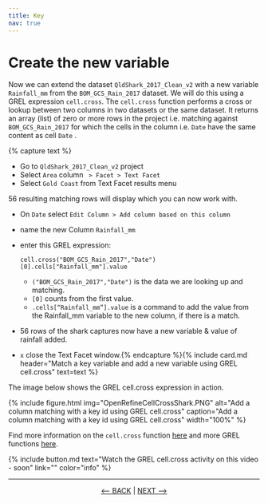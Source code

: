 ```yaml
---
title: Key
nav: true
---
```


# Create the new variable

Now we can extend the dataset `QldShark_2017_Clean_v2`  with a new variable  `Rainfall_mm`  from the `BOM_GCS_Rain_2017`  dataset. We will do this using a GREL expression `cell.cross`. The  `cell.cross`  function performs a cross or lookup between two columns in two datasets or the same dataset. It returns an array (list) of zero or more rows in the project i.e. matching against  `BOM_GCS_Rain_2017`  for which the cells in the column i.e.  `Date`  have the same content as cell  `Date` . 

{% capture text %}
- Go to  `QldShark_2017_Clean_v2`  project
- Select `Area` column ` > Facet > Text Facet`
- Select `Gold Coast` from Text Facet results menu

 56 resulting matching rows will display which you can now work with. 
 
- On  `Date` select `Edit Column > Add column based on this column`
- name the new Column  `Rainfall_mm`
- enter this GREL expression:

     `cell.cross("BOM_GCS_Rain_2017","Date")[0].cells["Rainfall_mm"].value`
  
  - `("BOM_GCS_Rain_2017","Date")`  is the data we are looking up and matching. 
  - `[0]`  counts from the first value. 
  - `.cells[“Rainfall_mm”].value`  is a command to add the value from the Rainfall_mm variable to the new column, if there is a match.

- 56 rows of the shark captures now have a new variable & value of rainfall added.
- `x` close the Text Facet window.{% endcapture %}{% include card.md header="Match a key variable and add a new variable using GREL cell.cross" text=text %}


The image below shows the GREL cell.cross expression in action. 
 
{% include figure.html img="OpenRefineCellCrossShark.PNG" alt="Add a column matching with a key id using GREL cell.cross" caption="Add a column matching with a key id using GREL cell.cross" width="100%" %}

Find more information on the  `cell.cross`  function [here](https://docs.openrefine.org/manual/grelfunctions#other-functions) and more GREL functions [here](https://docs.openrefine.org/manual/grelfunctions).


{% include button.md text="Watch the GREL cell.cross activity on this video - soon" link="" color="info" %}

----

<p align="center">
  <a href="https://griffithunilibrary.github.io/advanced-data-wrangle/content/3-lesson.html"><-- BACK</a> |
  <a href="https://griffithunilibrary.github.io/advanced-data-wrangle/content/5-lesson.html">NEXT --></a>
</p>
